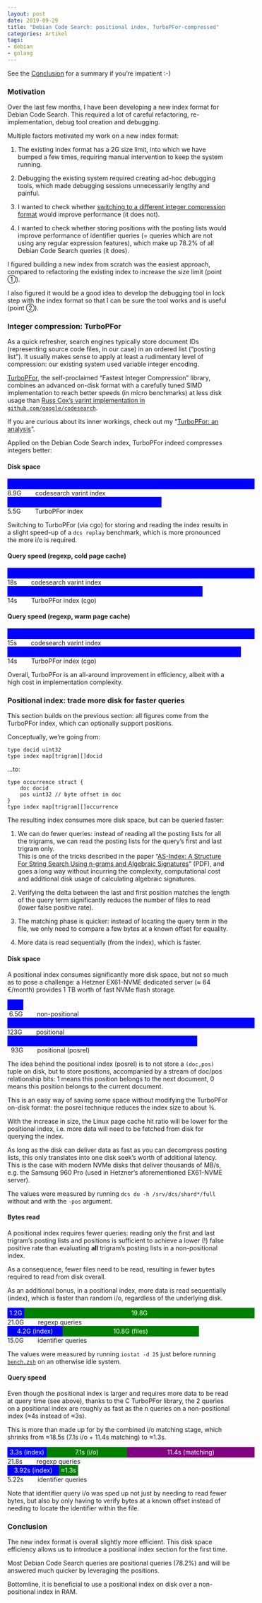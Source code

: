 ```yaml
---
layout: post
date: 2019-09-29
title: "Debian Code Search: positional index, TurboPFor-compressed"
categories: Artikel
tags:
- debian
- golang
---
```

<style type="text/css">
.bar {
  display: inline-block;
  padding: 0.25em;
  text-align: center;
  vertical-align: middle;
}

.barcon {
  width: 40em;
  display: flex;
}
</style>

See the [Conclusion](#conclusion) for a summary if you’re impatient :-)

### Motivation

Over the last few months, I have been developing a new index format for Debian
Code Search. This required a lot of careful refactoring, re-implementation,
debug tool creation and debugging.

Multiple factors motivated my work on a new index format:

1. The existing index format has a 2G size limit, into which we have bumped a
   few times, requiring manual intervention to keep the system running.

2. Debugging the existing system required creating ad-hoc debugging tools, which
   made debugging sessions unnecessarily lengthy and painful.

3. I wanted to check whether [switching to a different integer compression
   format](https://github.com/Debian/dcs/issues/85) would improve performance
   (it does not).

4. I wanted to check whether storing positions with the posting lists would
   improve performance of identifier queries (= queries which are not using any
   regular expression features), which make up 78.2% of all Debian Code Search
   queries (it does).

I figured building a new index from scratch was the easiest approach, compared
to refactoring the existing index to increase the size limit (point ①).

I also figured it would be a good idea to develop the debugging tool in lock
step with the index format so that I can be sure the tool works and is useful
(point ②).

### Integer compression: TurboPFor

As a quick refresher, search engines typically store document IDs (representing
source code files, in our case) in an ordered list (“posting list”). It usually
makes sense to apply at least a rudimentary level of compression: our existing
system used variable integer encoding.

[TurboPFor](https://github.com/powturbo/TurboPFor), the self-proclaimed “Fastest
Integer Compression” library, combines an advanced on-disk format with a
carefully tuned SIMD implementation to reach better speeds (in micro benchmarks)
at less disk usage than [Russ Cox’s varint implementation in
`github.com/google/codesearch`](https://github.com/google/codesearch/blob/4fe90b597ae534f90238f82c7b5b1bb6d6d52dff/index/write.go#L561).

If you are curious about its inner workings, check out my “[TurboPFor: an
analysis](/posts/2019-02-05-turbopfor-analysis/)”.

Applied on the Debian Code Search index, TurboPFor indeed compresses integers better:

#### Disk space

<div style="display: inline-block">
	<div class="barcon">
		<div class="bar" style="width: 100%; background-color: blue; color: white">
			&nbsp;
		</div>
	</div>
</div>
<span style="margin-right: 2em">8.9G</span>
codesearch varint index

<div style="display: inline-block">
	<div class="barcon">
		<div class="bar" style="width: 61%; background-color: blue; color: white">
			&nbsp;
		</div>
	</div>
</div>
<span style="margin-right: 2em">5.5G</span>
TurboPFor index

Switching to TurboPFor (via cgo) for storing and reading the index results in a
slight speed-up of a `dcs replay` benchmark, which is more pronounced the more
i/o is required.

#### Query speed (regexp, cold page cache)

<div style="display: inline-block">
	<div class="barcon">
		<div class="bar" style="width: 100%; background-color: blue; color: white">
			&nbsp;
		</div>
	</div>
</div>
<span style="margin-right: 2em">18s</span>
codesearch varint index

<div style="display: inline-block">
	<div class="barcon">
		<div class="bar" style="width: 77.7%; background-color: blue; color: white">
			&nbsp;
		</div>
	</div>
</div>
<span style="margin-right: 2em">14s</span>
TurboPFor index (cgo)

#### Query speed (regexp, warm page cache)

<div style="display: inline-block">
	<div class="barcon">
		<div class="bar" style="width: 100%; background-color: blue; color: white">
			&nbsp;
		</div>
	</div>
</div>
<span style="margin-right: 2em">15s</span>
codesearch varint index

<div style="display: inline-block">
	<div class="barcon">
		<div class="bar" style="width: 93.3%; background-color: blue; color: white">
			&nbsp;
		</div>
	</div>
</div>
<span style="margin-right: 2em">14s</span>
TurboPFor index (cgo)

Overall, TurboPFor is an all-around improvement in efficiency, albeit with a
high cost in implementation complexity.

### Positional index: trade more disk for faster queries

This section builds on the previous section: all figures come from the TurboPFor
index, which can optionally support positions.

Conceptually, we’re going from:

```
type docid uint32
type index map[trigram][]docid
```

…to:

```
type occurrence struct {
    doc docid
    pos uint32 // byte offset in doc
}
type index map[trigram][]occurrence
```

The resulting index consumes more disk space, but can be queried faster:

1. We can do fewer queries: instead of reading all the posting lists for all
   the trigrams, we can read the posting lists for the query’s first and last
   trigram only.
   <br>
   This is one of the tricks described in the paper
   “<a href="https://cedric.cnam.fr/fichiers/art_3216.pdf">AS-Index: A
   Structure For String Search Using n-grams and Algebraic Signatures</a>”
   (PDF), and goes a long way without incurring the complexity, computational
   cost and additional disk usage of calculating algebraic signatures.

2. Verifying the delta between the last and first position matches the length
   of the query term significantly reduces the number of files to read (lower
   false positive rate).

3. The matching phase is quicker: instead of locating the query term in the
   file, we only need to compare a few bytes at a known offset for equality.

4. More data is read sequentially (from the index), which is faster.

#### Disk space


A positional index consumes significantly more disk space, but not so much as
to pose a challenge: a Hetzner EX61-NVME dedicated server (≈ 64 €/month)
provides 1 TB worth of fast NVMe flash storage.

<div style="display: inline-block">
	<div class="barcon">
		<div class="bar" style="width: 5.2%; background-color: blue; color: white">
			&nbsp;
		</div>
	</div>
</div>
<span style="margin-right: 2em">&nbsp;6.5G</span>
non-positional

<div style="display: inline-block">
	<div class="barcon">
		<div class="bar" style="width: 100%; background-color: blue; color: white">
			&nbsp;
		</div>
	</div>
</div>
<span style="margin-right: 2em">123G</span>
positional

<div style="display: inline-block">
	<div class="barcon">
		<div class="bar" style="width: 75.6%; background-color: blue; color: white">
			&nbsp;
		</div>
	</div>
</div>
<span style="margin-right: 2em">&nbsp;&nbsp;93G</span>
positional (posrel)

The idea behind the positional index (posrel) is to not store a `(doc,pos)`
tuple on disk, but to store positions, accompanied by a stream of doc/pos
relationship bits: 1 means this position belongs to the next document, 0 means
this position belongs to the current document.

This is an easy way of saving some space without modifying the TurboPFor
on-disk format: the posrel technique reduces the index size to about ¾.

With the increase in size, the Linux page cache hit ratio will be lower for
the positional index, i.e. more data will need to be fetched from disk for
querying the index.

As long as the disk can deliver data as fast as you can decompress posting
lists, this only translates into one disk seek’s worth of additional
latency. This is the case with modern NVMe disks that deliver thousands of MB/s,
e.g. the Samsung 960 Pro (used in Hetzner’s aforementioned EX61-NVME server).

The values were measured by running `dcs du -h /srv/dcs/shard*/full`
without and with the `-pos` argument.

#### Bytes read

A positional index requires fewer queries: reading only the first and last
trigram’s posting lists and positions is sufficient to achieve a lower (!) false
positive rate than evaluating **all** trigram’s posting lists in a
non-positional index.

As a consequence, fewer files need to be read, resulting in fewer bytes required
to read from disk overall.

As an additional bonus, in a positional index, more data is read sequentially
(index), which is faster than random i/o, regardless of the underlying disk.

<div style="display: inline-block">
<div class="barcon">
<div class="bar" style="width: calc(2 * 1.2em); background-color: blue; color: white">
  1.2G
</div>
<div class="bar" style="width: calc(2 * 19.8em); background-color: green; color: white">
  19.8G
</div>
</div>
</div>
<span style="margin-right: 2em">21.0G</span>
regexp queries

<div style="display: inline-block">
<div class="barcon">
<div class="bar" style="width: calc(2 * 4.2em); background-color: blue; color: white">
  4.2G (index)
</div>
<div class="bar" style="width: calc(2 * 10.8em); background-color: green; color: white">
  10.8G (files)
</div>
</div>
</div>
<span style="margin-right: 2em">15.0G</span>
identifier queries

The values were measured by running `iostat -d 25` just before running
[`bench.zsh`](https://codesearch.debian.net/research/2019-08-03-dcs-new-index/)
on an otherwise idle system.

#### Query speed

Even though the positional index is larger and requires more data to be read at
query time (see above), thanks to the C TurboPFor library, the 2 queries on a
positional index are roughly as fast as the n queries on a non-positional index
(≈4s instead of ≈3s).

This is more than made up for by the combined i/o matching stage, which shrinks
from ≈18.5s (7.1s i/o + 11.4s matching) to ≈1.3s.

<div style="display: inline-block">
<div class="barcon">
<div class="bar" style="width: calc(2 * 3.3em); background-color: blue; color: white">
  3.3s (index)
</div>
<div class="bar" style="width: calc(2 * 7.1em); background-color: green; color: white">
  7.1s (i/o)
</div>
<div class="bar" style="width: calc(2 * 11.4em); background-color: purple; color: white">
  11.4s (matching)
</div>
</div>
</div>
<span style="margin-right: 2em">21.8s</span>
regexp queries

<div style="display: inline-block">
<div class="barcon">
<div class="bar" style="width: calc(2 * 3.92em); background-color: blue; color: white">
  3.92s (index)
</div>
<div class="bar" style="width: calc(2 * 1.3em); background-color: green; color: white">
  ≈1.3s
</div>
</div>
</div>
<span style="margin-right: 2em">5.22s</span>
identifier queries

Note that identifier query i/o was sped up not just by needing to read fewer
bytes, but also by only having to verify bytes at a known offset instead of
needing to locate the identifier within the file.

### Conclusion

The new index format is overall slightly more efficient. This disk space
efficiency allows us to introduce a positional index section for the first
time.

Most Debian Code Search queries are positional queries (78.2%) and will be
answered much quicker by leveraging the positions.

Bottomline, it is beneficial to use a positional index on disk over a
non-positional index in RAM.
